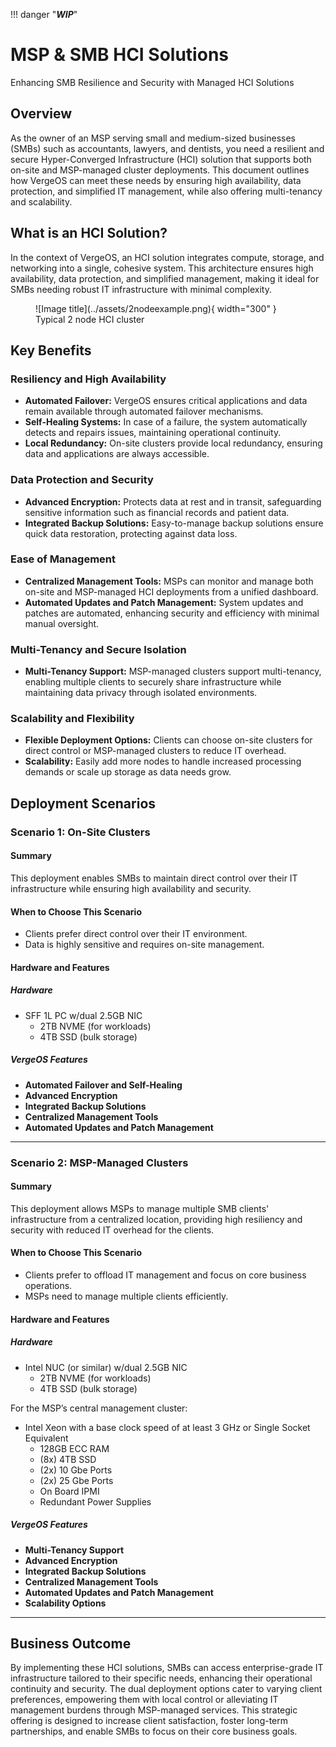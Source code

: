 !!! danger "***WIP***"

# MSP & SMB HCI Solutions

Enhancing SMB Resilience and Security with Managed HCI Solutions

## Overview

As the owner of an MSP serving small and medium-sized businesses (SMBs) such as accountants, lawyers, and dentists, you need a resilient and secure Hyper-Converged Infrastructure (HCI) solution that supports both on-site and MSP-managed cluster deployments. This document outlines how VergeOS can meet these needs by ensuring high availability, data protection, and simplified IT management, while also offering multi-tenancy and scalability.

## What is an HCI Solution?

In the context of VergeOS, an HCI solution integrates compute, storage, and networking into a single, cohesive system. This architecture ensures high availability, data protection, and simplified management, making it ideal for SMBs needing robust IT infrastructure with minimal complexity.

<figure markdown="span">
  ![Image title](../assets/2nodeexample.png){ width="300" }
  <figcaption>Typical 2 node HCI cluster</figcaption>
</figure>

## Key Benefits

### Resiliency and High Availability

* **Automated Failover:** VergeOS ensures critical applications and data remain available through automated failover mechanisms.
* **Self-Healing Systems:** In case of a failure, the system automatically detects and repairs issues, maintaining operational continuity.
* **Local Redundancy:** On-site clusters provide local redundancy, ensuring data and applications are always accessible.

### Data Protection and Security

* **Advanced Encryption:** Protects data at rest and in transit, safeguarding sensitive information such as financial records and patient data.
* **Integrated Backup Solutions:** Easy-to-manage backup solutions ensure quick data restoration, protecting against data loss.

### Ease of Management

* **Centralized Management Tools:** MSPs can monitor and manage both on-site and MSP-managed HCI deployments from a unified dashboard.
* **Automated Updates and Patch Management:** System updates and patches are automated, enhancing security and efficiency with minimal manual oversight.

### Multi-Tenancy and Secure Isolation

* **Multi-Tenancy Support:** MSP-managed clusters support multi-tenancy, enabling multiple clients to securely share infrastructure while maintaining data privacy through isolated environments.

### Scalability and Flexibility

* **Flexible Deployment Options:** Clients can choose on-site clusters for direct control or MSP-managed clusters to reduce IT overhead.
* **Scalability:** Easily add more nodes to handle increased processing demands or scale up storage as data needs grow.

## Deployment Scenarios

### Scenario 1: On-Site Clusters

#### Summary
This deployment enables SMBs to maintain direct control over their IT infrastructure while ensuring high availability and security.

#### When to Choose This Scenario
* Clients prefer direct control over their IT environment.
* Data is highly sensitive and requires on-site management.

#### Hardware and Features

##### Hardware
- SFF 1L PC w/dual 2.5GB NIC
  - 2TB NVME (for workloads)
  - 4TB SSD (bulk storage)

##### VergeOS Features
- **Automated Failover and Self-Healing**
- **Advanced Encryption**
- **Integrated Backup Solutions**
- **Centralized Management Tools**
- **Automated Updates and Patch Management**

---

### Scenario 2: MSP-Managed Clusters

#### Summary
This deployment allows MSPs to manage multiple SMB clients' infrastructure from a centralized location, providing high resiliency and security with reduced IT overhead for the clients.

#### When to Choose This Scenario
* Clients prefer to offload IT management and focus on core business operations.
* MSPs need to manage multiple clients efficiently.

#### Hardware and Features

##### Hardware
- Intel NUC (or similar) w/dual 2.5GB NIC
  - 2TB NVME (for workloads)
  - 4TB SSD (bulk storage)

For the MSP’s central management cluster:

- Intel Xeon with a base clock speed of at least 3 GHz or Single Socket Equivalent
  - 128GB ECC RAM
  - (8x) 4TB SSD
  - (2x) 10 Gbe Ports
  - (2x) 25 Gbe Ports
  - On Board IPMI
  - Redundant Power Supplies

##### VergeOS Features
- **Multi-Tenancy Support**
- **Advanced Encryption**
- **Integrated Backup Solutions**
- **Centralized Management Tools**
- **Automated Updates and Patch Management**
- **Scalability Options**

---

## Business Outcome

By implementing these HCI solutions, SMBs can access enterprise-grade IT infrastructure tailored to their specific needs, enhancing their operational continuity and security. The dual deployment options cater to varying client preferences, empowering them with local control or alleviating IT management burdens through MSP-managed services. This strategic offering is designed to increase client satisfaction, foster long-term partnerships, and enable SMBs to focus on their core business goals.